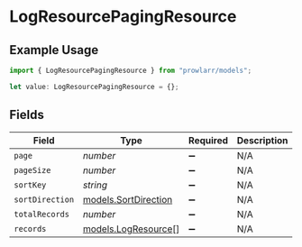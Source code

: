 # LogResourcePagingResource

## Example Usage

```typescript
import { LogResourcePagingResource } from "prowlarr/models";

let value: LogResourcePagingResource = {};
```

## Fields

| Field                                              | Type                                               | Required                                           | Description                                        |
| -------------------------------------------------- | -------------------------------------------------- | -------------------------------------------------- | -------------------------------------------------- |
| `page`                                             | *number*                                           | :heavy_minus_sign:                                 | N/A                                                |
| `pageSize`                                         | *number*                                           | :heavy_minus_sign:                                 | N/A                                                |
| `sortKey`                                          | *string*                                           | :heavy_minus_sign:                                 | N/A                                                |
| `sortDirection`                                    | [models.SortDirection](../models/sortdirection.md) | :heavy_minus_sign:                                 | N/A                                                |
| `totalRecords`                                     | *number*                                           | :heavy_minus_sign:                                 | N/A                                                |
| `records`                                          | [models.LogResource](../models/logresource.md)[]   | :heavy_minus_sign:                                 | N/A                                                |